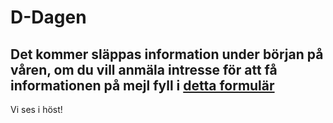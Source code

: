 # D-Dagen

## Det kommer släppas information under början på våren, om du vill anmäla intresse för att få informationen på mejl fyll i  [detta formulär](https://goo.gl/forms/ipiFZiKdOpg7GrN23)

<!---


Konglig Datasektionen anordnar årligen D-dagen, som är en
arbetsmarknadsdag där D-studenter och företagen får chans att utveckla
en närmare kontakt med varandra. I år äger denna heldagsmässa rum den 11
oktober på campus Valhallavägen. Senare på kvällen har vi en
traditionsenlig sittning som även följs av en pub, där ni har
möjligheten att träffa studenterna i en mer avslappnad miljö. Under
puben finns det möjlighet att bjuda studenter på valfri dryck i baren
med hjälp av barbongar. Under dagen blir företagsrepresentanterna bjudna
på frukost, lunch, fika och middag.

Detta är baspaketet för D-Dagen 2018.

## Baspaket

*   5 kvm yta
*   Bord, 1 st
*   Frukost och lunch, 2 personer
*   Sittning, 2 personer
*   Barbongar, 10 st
*   El och internetanslutning
*   Fika

**Pris:** 25 000 kr


## Huvudsponsor

*   Heluppslag i katalogen
*   Logga på katalogens framsida
*   Kick-off med D-Dagens projektgrupp
*   Möjlighet för kick-off med D-Dagens dagspersonal
*   Möjlighet att hålla en presentation för D-Dagens dagspersonal
*   10 kvm yta
*   Bord, 1 st
*   Frukost och lunch, 4 personer
*   Sittning, 4 personer
*   Barbongar, 10 st
*   El och internetanslutning
*   Fika

För mer information och pris kontakta D-Dagenansvarig Nils Streijffert på [d-dagen@d.kth.se](mailto:d-dagen@d.kth.se)

## Extra tillägg

*   Bord 1st, 500 kr
*   Företagsrepresentant dag, 1 st 300kr
*   Företagsrepresentant kväll, 1 st 500kr
*   Barbongar, 10 st 500kr
*   Logga på Goodiebag, 1 300 kr

## Anmälan för D-Dagen 2019
Anmälan till Konglig Datasektionens arbetsmarknadsdag, D-dagen, görs i
två steg. Det första steget består av att anmäla ert företag via
[denna](https://goo.gl/forms/ipiFZiKdOpg7GrN23)
sida.

Det andra och sista steget består av att skriva på
[detta]()
kontrakt (inkl. beställningsformulär) och skicka till [d-dagen@d.kth.se](mailto:d-dagen@d.kth.se)
med rubriken <br>**Kontrakt D-Dagen 2019 - Företagsnamn**

Observera att om vi inte får detta kontrakt inom tre veckor efter det
att ni har anmält er på internet så kommer vi att plocka bort er
anmälan!
-->
Vi ses i höst!
